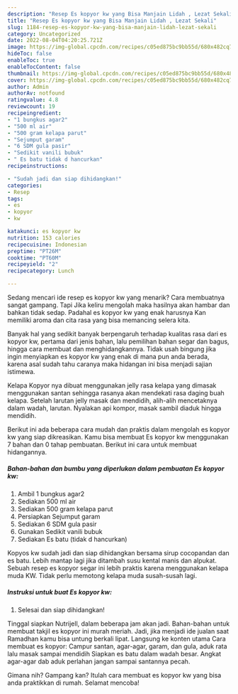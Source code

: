 ```yaml
---
description: "Resep Es kopyor kw yang Bisa Manjain Lidah , Lezat Sekali"
title: "Resep Es kopyor kw yang Bisa Manjain Lidah , Lezat Sekali"
slug: 1184-resep-es-kopyor-kw-yang-bisa-manjain-lidah-lezat-sekali
category: Uncategorized
date: 2022-08-04T04:20:25.721Z
image: https://img-global.cpcdn.com/recipes/c05ed875bc9bb55d/680x482cq70/es-kopyor-kw-foto-resep-utama.jpg
hideToc: false
enableToc: true
enableTocContent: false
thumbnail: https://img-global.cpcdn.com/recipes/c05ed875bc9bb55d/680x482cq70/es-kopyor-kw-foto-resep-utama.jpg
cover: https://img-global.cpcdn.com/recipes/c05ed875bc9bb55d/680x482cq70/es-kopyor-kw-foto-resep-utama.jpg
author: Admin
authorAv: notfound
ratingvalue: 4.8
reviewcount: 19
recipeingredient:
- "1 bungkus agar2"
- "500 ml air"
- "500 gram kelapa parut"
- "Sejumput garam"
- "6 SDM gula pasir"
- "Sedikit vanili bubuk"
- " Es batu tidak d hancurkan"
recipeinstructions:

- "Sudah jadi dan siap dihidangkan!"
categories:
- Resep
tags:
- es
- kopyor
- kw

katakunci: es kopyor kw 
nutrition: 153 calories
recipecuisine: Indonesian
preptime: "PT26M"
cooktime: "PT60M"
recipeyield: "2"
recipecategory: Lunch

---
```



Sedang mencari ide resep es kopyor kw yang menarik? Cara membuatnya sangat gampang. Tapi Jika keliru mengolah maka hasilnya akan hambar dan bahkan tidak sedap. Padahal es kopyor kw yang enak harusnya Kan memiliki aroma dan cita rasa yang bisa memancing selera kita.


Banyak hal yang sedikit banyak berpengaruh terhadap kualitas rasa dari es kopyor kw, pertama dari jenis bahan, lalu pemilihan bahan segar dan bagus, hingga cara membuat dan menghidangkannya. Tidak usah bingung jika ingin menyiapkan es kopyor kw yang enak di mana pun anda berada, karena asal sudah tahu caranya maka hidangan ini bisa menjadi sajian istimewa.

Kelapa Kopyor nya dibuat menggunakan jelly rasa kelapa yang dimasak menggunakan santan sehingga rasanya akan mendekati rasa daging buah kelapa. Setelah larutan jelly masak dan mendidih, alih-alih mencetaknya dalam wadah, larutan. Nyalakan api kompor, masak sambil diaduk hingga mendidih.


Berikut ini ada beberapa cara mudah dan praktis dalam mengolah es kopyor kw yang siap dikreasikan. Kamu bisa membuat Es kopyor kw menggunakan 7 bahan dan 0 tahap pembuatan. Berikut ini cara untuk membuat hidangannya.

<!--inarticleads1-->

##### Bahan-bahan dan bumbu yang diperlukan dalam pembuatan Es kopyor kw:

1. Ambil 1 bungkus agar2
1. Sediakan 500 ml air
1. Sediakan 500 gram kelapa parut
1. Persiapkan Sejumput garam
1. Sediakan 6 SDM gula pasir
1. Gunakan Sedikit vanili bubuk
1. Sediakan  Es batu (tidak d hancurkan)


Kopyos kw sudah jadi dan siap dihidangkan bersama sirup cocopandan dan es batu. Lebih mantap lagi jika ditambah susu kental manis dan alpukat. Sebuah resep es kopyor segar ini lebih praktis karena menggunakan kelapa muda KW. Tidak perlu memotong kelapa muda susah-susah lagi. 

<!--inarticleads2-->

##### Instruksi untuk buat Es kopyor kw:


1. Selesai dan siap dihidangkan!

Tinggal siapkan Nutrijell, dalam beberapa jam akan jadi. Bahan-bahan untuk membuat takjil es kopyor ini murah meriah. Jadi, jika menjadi ide jualan saat Ramadhan kamu bisa untung berkali lipat. Langsung ke konten utama Cara membuat es kopyor: Campur santan, agar-agar, garam, dan gula, aduk rata lalu masak sampai mendidih Siapkan es batu dalam wadah besar. Angkat agar-agar dab aduk perlahan jangan sampai santannya pecah. 

Gimana nih? Gampang kan? Itulah cara membuat es kopyor kw yang bisa anda praktikkan di rumah. Selamat mencoba!
